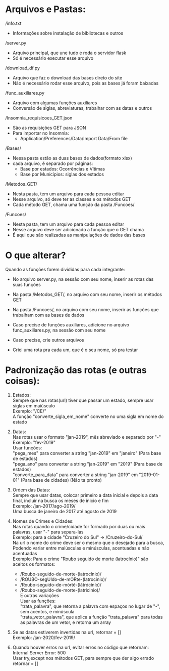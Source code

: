 # Arquivos e Pastas: 

/info.txt   
- Informações sobre instalação de bibliotecas e outros

/server.py  
- Arquivo principal, que une tudo e roda o servidor flask
- Só é necessário executar esse arquivo

/download_df.py 
- Arquivo que faz o download das bases direto do site
- Não é necessário rodar esse arquivo, pois as bases já foram baixadas

/func_auxiliares.py 
- Arquivo com algumas funções auxiliares
- Conversão de siglas, abreviaturas, trabalhar com as datas e outros

/Insomnia_requisicoes_GET.json  
- São as requisições GET para JSON
- Para importar no Insomnia: 
    - Application/Preferences/Data/Import Data/From file

/Bases/ 
- Nessa pasta estão as duas bases de dados(formato xlsx)
- cada arquivo, é separado por páginas:
    - Base por estados: Ocorrências e Vítimas
    - Base por Municípios: siglas dos estados

/Metodos_GET/   
- Nesta pasta, tem um arquivo para cada pessoa editar
- Nesse arquivo, só deve ter as classes e os métodos GET
- Cada método GET, chama uma função da pasta /Funcoes/

/Funcoes/   
- Nesta pasta, tem um arquivo para cada pessoa editar
- Nesse arquivo deve ser adicionado a função que o GET chama
- É aqui que são realizadas as manipulações de dados das bases

# O que alterar?

Quando as funções forem divididas para cada integrante: 

- No arquivo server.py, na sessão com seu nome, inserir as rotas das suas funções

- Na pasta /Metodos_GET/, no arquivo com seu nome, inserir os métodos GET

- Na pasta /Funcoes/, no arquivo com seu nome, inserir as funções que trabalham com as bases de dados

- Caso precise de funções auxiliares, adicione no arquivo func_auxiliares.py, na sessão com seu nome

- Caso precise, crie outros arquivos

- Criei uma rota pra cada um, que é o seu nome, só pra testar

# Padronização das rotas (e outras coisas):

1. Estados: <br/>
    Sempre que nas rotas(url) tiver que passar um estado, sempre usar siglas em maiúsculo<br/>
    Exemplo: "/CE/"<br/>
    A função "converte_sigla_em_nome" converte no uma sigla em nome do estado<br/>

2. Datas:<br/>
    Nas rotas usar o formato "jan-2019", mês abreviado e separado por "-"<br/>
    Exemplo: "fev-2019"<br/>
    Usar funções:<br/>
    "pega_mes" para converter a string "jan-2019" em "janeiro" (Para base de estados)<br/>
    "pega_ano" para converter a string "jan-2019" em "2019" (Para base de estados)<br/>
    "converte_para_data" para converter a string "jan-2019" em "2019-01-01" (Para base de cidades) (Não ta pronto)<br/>
    
3. Ordem das Datas: <br/>
        Sempre que usar datas, colocar primeiro a data inicial e depois a data final, incluir na busca os meses de inicio e fim<br/>
        Exemplo: /jan-2017/ago-2019/ <br/>
                Uma busca de janeiro de 2017 até agosto de 2019<br/>

4. Nomes de Crimes e Cidades:<br/>
    Nas rotas quando o crime/cidade for formado por duas ou mais palavras, usar "-" para separa-las <br/>
    Exemplo: para a cidade "Cruzeiro do Sul" -> /Cruzeiro-do-Sul/<br/>
    Na url o nome do crime deve ser o mesmo que o desejado para a busca, Podendo variar entre maiúsculas e minúsculas, acentuadas e não acentuadas<br/>
    Exemplo: Para o crime "Roubo seguido de morte (latrocínio)" são aceitos os formatos:
    - /Roubo-seguido-de-morte-(latrocínio)/
    - /ROUBO-segUIdo-de-mORte-(latrocinio)/
    - /Roubo-seguido-de-mórté-(látrócínío)/
    - /Roubo-seguido-de-morte-(latricinio)/<br/>
    E outras variações<br/>
    Usar as funções:<br/>
    "trata_palavra", que retorna a palavra com espaços no lugar de "-", sem acentos, e minúscula<br/>
    "trata_vetor_palavra", que aplica a função "trata_palavra" para todas as palavras de um vetor, e retorna um array<br/>

5. Se as datas estiverem invertidas na url, retornar = []<br/>
    Exemplo: /jan-2020/fev-2019/<br/>

6. Quando houver erros na url, evitar erros no código que retornam: Internal Server Error: 500<br/>
    Usar try,except nos métodos GET, para sempre que der algo errado retornar = []<br/>
